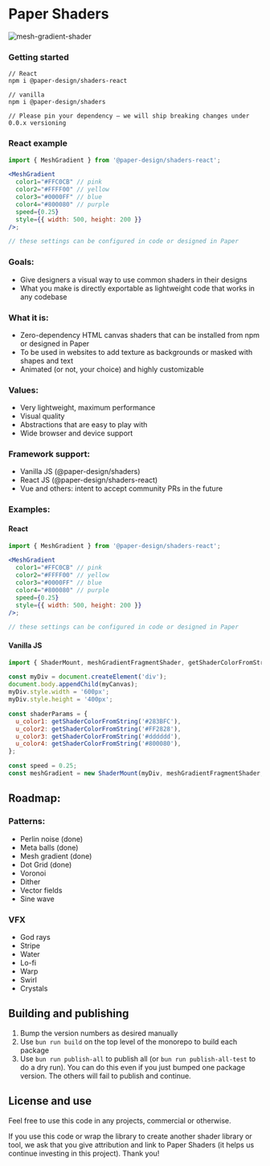 # Paper Shaders

![mesh-gradient-shader](https://github.com/user-attachments/assets/2db6e087-764c-4c36-bee7-451b09c4c91e)

### Getting started

```
// React
npm i @paper-design/shaders-react

// vanilla
npm i @paper-design/shaders

// Please pin your dependency – we will ship breaking changes under 0.0.x versioning
```

### React example

```jsx
import { MeshGradient } from '@paper-design/shaders-react';

<MeshGradient
  color1="#FFC0CB" // pink
  color2="#FFFF00" // yellow
  color3="#0000FF" // blue
  color4="#800080" // purple
  speed={0.25}
  style={{ width: 500, height: 200 }}
/>;

// these settings can be configured in code or designed in Paper
```

### Goals:

- Give designers a visual way to use common shaders in their designs
- What you make is directly exportable as lightweight code that works in any codebase

### What it is:

- Zero-dependency HTML canvas shaders that can be installed from npm or designed in Paper
- To be used in websites to add texture as backgrounds or masked with shapes and text
- Animated (or not, your choice) and highly customizable

### Values:

- Very lightweight, maximum performance
- Visual quality
- Abstractions that are easy to play with
- Wide browser and device support

### Framework support:

- Vanilla JS (@paper-design/shaders)
- React JS (@paper-design/shaders-react)
- Vue and others: intent to accept community PRs in the future

### Examples:

#### React

```jsx
import { MeshGradient } from '@paper-design/shaders-react';

<MeshGradient
  color1="#FFC0CB" // pink
  color2="#FFFF00" // yellow
  color3="#0000FF" // blue
  color4="#800080" // purple
  speed={0.25}
  style={{ width: 500, height: 200 }}
/>;

// these settings can be configured in code or designed in Paper
```

#### Vanilla JS

```js
import { ShaderMount, meshGradientFragmentShader, getShaderColorFromString } from '@paper-design/shaders';

const myDiv = document.createElement('div');
document.body.appendChild(myCanvas);
myDiv.style.width = '600px';
myDiv.style.height = '400px';

const shaderParams = {
  u_color1: getShaderColorFromString('#283BFC'),
  u_color2: getShaderColorFromString('#FF2828'),
  u_color3: getShaderColorFromString('#dddddd'),
  u_color4: getShaderColorFromString('#800080'),
};

const speed = 0.25;
const meshGradient = new ShaderMount(myDiv, meshGradientFragmentShader, shaderParams, undefined, speed);
```

## Roadmap:

### Patterns:

- Perlin noise (done)
- Meta balls (done)
- Mesh gradient (done)
- Dot Grid (done)
- Voronoi
- Dither
- Vector fields
- Sine wave

### VFX

- God rays
- Stripe
- Water
- Lo-fi
- Warp
- Swirl
- Crystals

## Building and publishing

1. Bump the version numbers as desired manually
2. Use `bun run build` on the top level of the monorepo to build each package
3. Use `bun run publish-all` to publish all (or `bun run publish-all-test` to do a dry run). You can do this even if you just bumped one package version. The others will fail to publish and continue.

## License and use

Feel free to use this code in any projects, commercial or otherwise.

If you use this code or wrap the library to create another shader library or tool, we ask that you give attribution and link to Paper Shaders (it helps us continue investing in this project). Thank you!

